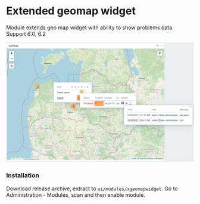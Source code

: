 # Extended geomap widget

Module extends geo map widget with ability to show problems data. Support 6.0, 6.2

![](./docs/screenshot.png)

### Installation

Download release archive, extract to `ui/modules/xgeomapwidget`. Go to Administration - Modules, scan and then enable
module.
